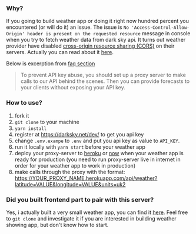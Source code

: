 ### Why?
If you going to build weather app or doing it right now hundred percent you encountered (or will do it) an issue. The issue 
is `No 'Access-Control-Allow-Origin' header is present on the requested resource` message in console when you try to fetch weather data from 
dark sky api. It turns out weather provider have disabled [cross-origin resource sharing (CORS)](https://developer.mozilla.org/en-US/docs/Web/HTTP/Access_control_CORS)
on their servers. Actually you can read about it [here](https://darksky.net/dev/docs/faq#cross-origin).  

Below is excerption from [faq section](https://darksky.net/dev/docs/faq#cross-origin)
> To prevent API key abuse, you should set up a proxy server to make calls to our API behind the scenes. 
> Then you can provide forecasts to your clients without exposing your API key.

### How to use?
1. fork it
2. `git clone` to your machine
3. `yarn install`
4. register at https://darksky.net/dev/ to get you api key
5. change `.env.exampe` to `.env` and put you api key as value to `API_KEY`. 
6. run it locally with `yarn start` before your weather app
7. deploy your proxy-server to [heroku](https://heroku.com) or 
[now](https://zeit.co/now) when your weather app is ready for production
(you need to run proxy-server live in internet in order for your weather app to work in production)
8. make calls through the proxy with the format: https://YOUR_PROXY_NAME.herokuapp.com/api/weather?latitude=VALUE&longitude=VALUE&units=uk2

### Did you built frontend part to pair with this server?
Yes, i actually built a very small weather app, you can find it [here](https://github.com/devellopah/vue-weather).
Feel free to `git clone` and investigate it if you are interested in building weather showing app, but don't know how to start.
